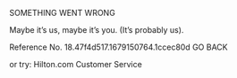 SOMETHING WENT WRONG

Maybe it’s us, maybe it’s you.
(It’s probably us).

Reference No. 18.47f4d517.1679150764.1ccec80d
GO BACK

or try:
Hilton.com Customer Service